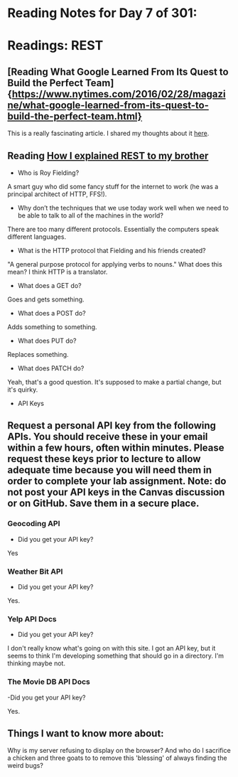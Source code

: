 # Reading Notes for Day 7 of 301:

# Readings: REST

## [Reading What Google Learned From Its Quest to Build the Perfect Team]{https://www.nytimes.com/2016/02/28/magazine/what-google-learned-from-its-quest-to-build-the-perfect-team.html}

This is a really fascinating article. I shared my thoughts about it [here](./201_Reading_Notes_14b.md).

## Reading [How I explained REST to my brother](https://gist.github.com/brookr/5977550)

- Who is Roy Fielding?

A smart guy who did some fancy stuff for the internet to work (he was a principal architect of HTTP, FFS!).


- Why don’t the techniques that we use today work well when we need to be able to talk to all of the machines in the world?

There are too many different protocols. Essentially the computers speak different languages. 

- What is the HTTP protocol that Fielding and his friends created?

"A general purpose protocol for applying verbs to nouns." What does this mean? I think HTTP is a translator.

- What does a GET do?

Goes and gets something.

- What does a POST do?

Adds something to something.

- What does PUT do?

Replaces something.

- What does PATCH do?

Yeah, that's a good question. It's supposed to make a partial change, but it's quirky.

- API Keys

## Request a personal API key from the following APIs. You should receive these in your email within a few hours, often within minutes. Please request these keys prior to lecture to allow adequate time because you will need them in order to complete your lab assignment. Note: do not post your API keys in the Canvas discussion or on GitHub. Save them in a secure place.

### Geocoding API
- Did you get your API key?

Yes

### Weather Bit API
- Did you get your API key?

Yes.

### Yelp API Docs
- Did you get your API key?

I don't really know what's going on with this site. I got an API key, but it seems to think I'm developing something that should go in a directory. I'm thinking maybe not.

### The Movie DB API Docs
-Did you get your API key?

Yes.

## Things I want to know more about:

Why is my server refusing to display on the browser? And who do I sacrifice a chicken and three goats to to remove this 'blessing' of always finding the weird bugs?